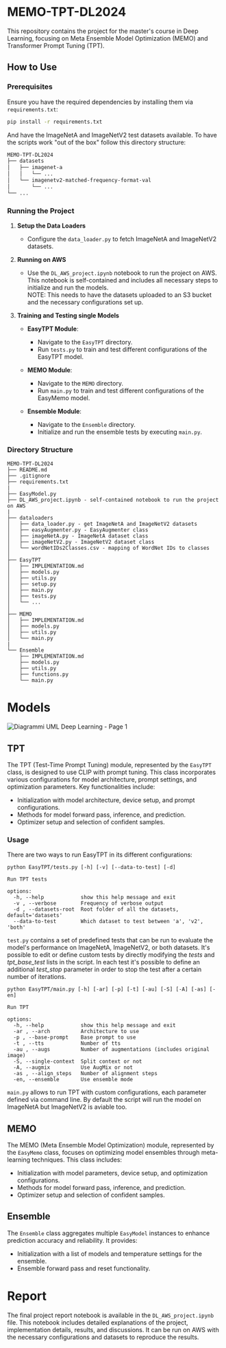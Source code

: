 # MEMO-TPT-DL2024

This repository contains the project for the master's course in Deep Learning, focusing on Meta Ensemble Model Optimization (MEMO) and Transformer Prompt Tuning (TPT).

## How to Use

### Prerequisites
Ensure you have the required dependencies by installing them via `requirements.txt`:

```bash
pip install -r requirements.txt
```

And have the ImageNetA and ImageNetV2 test datasets available. To have the scripts work "out of the box" follow this directory structure:

```bash
MEMO-TPT-DL2024
├── datasets
│   ├── imagenet-a
│   │   └── ...
│   └── imagenetv2-matched-frequency-format-val
│       └── ...
└── ...
```

### Running the Project

1. **Setup the Data Loaders**
   - Configure the `data_loader.py` to fetch ImageNetA and ImageNetV2 datasets.

2. **Running on AWS**
   - Use the `DL_AWS_project.ipynb` notebook to run the project on AWS. This notebook is self-contained and includes all necessary steps to initialize and run the models.<br>
   NOTE: This needs to have the datasets uploaded to an S3 bucket and the necessary configurations set up.

3. **Training and Testing single Models**

   - **EasyTPT Module**:
     - Navigate to the `EasyTPT` directory.
     - Run `tests.py` to train and test different configurations of the EasyTPT model.

   - **MEMO Module**:
     - Navigate to the `MEMO` directory.
     - Run `main.py` to train and test different configurations of the EasyMemo model.

   - **Ensemble Module**:
     - Navigate to the `Ensemble` directory.
     - Initialize and run the ensemble tests by executing `main.py`.

### Directory Structure

```
MEMO-TPT-DL2024
├── README.md
├── .gitignore
├── requirements.txt
|
├── EasyModel.py
├── DL_AWS_project.ipynb - self-contained notebook to run the project on AWS
|
├── dataloaders
│   ├── data_loader.py - get ImageNetA and ImageNetV2 datasets
│   ├── easyAugmenter.py - EasyAugmenter class
│   ├── imageNetA.py - ImageNetA dataset class
│   ├── imageNetV2.py - ImageNetV2 dataset class
│   └── wordNetIDs2Classes.csv - mapping of WordNet IDs to classes
│
├── EasyTPT
│   ├── IMPLEMENTATION.md
│   ├── models.py 
│   ├── utils.py 
│   ├── setup.py 
│   ├── main.py
│   ├── tests.py
│   └── ...
│
├── MEMO
│   ├── IMPLEMENTATION.md
│   ├── models.py
│   ├── utils.py
│   └── main.py
|
└── Ensemble
    ├── IMPLEMENTATION.md
    ├── models.py
    ├── utils.py
    ├── functions.py
    └── main.py
```
# Models
![Diagrammi UML Deep Learning - Page 1](https://github.com/DavidC001/MEMO-TPT-DL2024/assets/40665241/09461091-b12b-4379-88ff-8530e04e1255)


## TPT
The TPT (Test-Time Prompt Tuning) module, represented by the `EasyTPT` class, is designed to use CLIP with prompt tuning. This class incorporates various configurations for model architecture, prompt settings, and optimization parameters. Key functionalities include:
- Initialization with model architecture, device setup, and prompt configurations.
- Methods for model forward pass, inference, and prediction.
- Optimizer setup and selection of confident samples.

### Usage

There are two ways to run EasyTPT in its different configurations:

```
python EasyTPT/tests.py [-h] [-v] [--data-to-test] [-d]

Run TPT tests

options:
  -h, --help            show this help message and exit
  -v , --verbose        Frequency of verbose output
  -d , --datasets-root  Root folder of all the datasets, default='datasets'
  --data-to-test        Which dataset to test between 'a', 'v2', 'both'
```

`test.py` contains a set of predefined tests that can be run to evaluate the model's performance on ImageNetA, ImageNetV2, or both datasets. It's possible to edit or define custom tests by directly modifying the *tests* and *tpt_base_test* lists in the script. In each test it's possible to define an additional *test_stop* parameter in order to stop the test after a certain number of iterations.

```
python EasyTPT/main.py [-h] [-ar] [-p] [-t] [-au] [-S] [-A] [-as] [-en]

Run TPT

options:
  -h, --help            show this help message and exit
  -ar , --arch          Architecture to use
  -p , --base-prompt    Base prompt to use
  -t , --tts            Number of tts
  -au , --augs          Number of augmentations (includes original image)
  -S, --single-context  Split context or not
  -A, --augmix          Use AugMix or not
  -as , --align_steps   Number of alignment steps
  -en, --ensemble       Use ensemble mode
```

`main.py` allows to run TPT with custom configurations, each parameter defined via command line. By default the script will run the model on ImageNetA but ImageNetV2 is aviable too.


## MEMO
The MEMO (Meta Ensemble Model Optimization) module, represented by the `EasyMemo` class, focuses on optimizing model ensembles through meta-learning techniques. This class includes:
- Initialization with model parameters, device setup, and optimization configurations.
- Methods for model forward pass, inference, and prediction.
- Optimizer setup and selection of confident samples.

## Ensemble
The `Ensemble` class aggregates multiple `EasyModel` instances to enhance prediction accuracy and reliability. It provides:
- Initialization with a list of models and temperature settings for the ensemble.
- Ensemble forward pass and reset functionality.

# Report
The final project report notebook is available in the `DL_AWS_project.ipynb` file. This notebook includes detailed explanations of the project, implementation details, results, and discussions.
It can be run on AWS with the necessary configurations and datasets to reproduce the results.